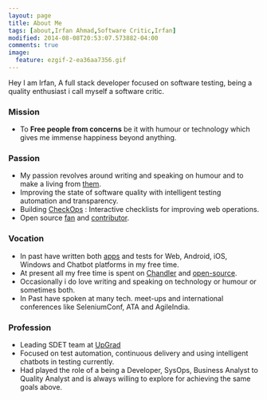 ```yaml
---
layout: page
title: About Me
tags: [about,Irfan Ahmad,Software Critic,Irfan]
modified: 2014-08-08T20:53:07.573882-04:00
comments: true
image:
  feature: ezgif-2-ea36aa7356.gif
---
```


Hey I am Irfan, A full stack developer focused on software testing, being a quality enthusiast i call myself a software critic.

### Mission
* To **Free people from concerns** be it with humour or technology which gives me immense happiness beyond anything.    

### Passion
* My passion revolves around writing and speaking on humour and to make a living from <a href="https://en.wikipedia.org/wiki/Computational_humor">them</a>.
* Improving the state of software quality with intelligent testing automation and transparency.
* Building <a href="https://checkops.io">CheckOps</a> : Interactive checklists for improving web operations.
* Open source <a href="https://github.com/notimewaste">fan</a> and <a href="https://irfanahmad.in/open/">contributor</a>.

### Vocation
* In past have written both <a href="https://irfanahmad.in/apps/">apps</a> and tests for Web, Android, iOS, Windows and Chatbot platforms in my free time.
* At present all my free time is spent on <a href="https://chandler.ai">Chandler</a>  and <a href="https://irfanahmad.in/open/">open-source</a>.
* Occasionally i do love writing and speaking on technology or humour or sometimes both.
* In Past have spoken at many tech. meet-ups and international conferences like SeleniumConf, ATA and AgileIndia.

### Profession  
* Leading SDET team at <a href="https://upgrad.com">UpGrad</a>
* Focused on test automation, continuous delivery and using intelligent chatbots in testing currently.
* Had played the role of a being a Developer, SysOps, Business Analyst to Quality Analyst and is always willing to explore for achieving the same goals above.

